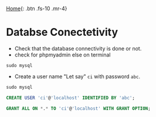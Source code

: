 [Home](./index.html){: .btn .fs-10 .mr-4}
# Databse Conectetivity

- Check that the database connectivity is done or not.
- check for phpmyadmin else on terminal 
 ```shell
 sudo mysql
 ```
 - Create a user name "Let say" `ci` with password `abc`.
 
 ```sql
 sudo mysql
 
 CREATE USER 'ci'@'localhost' IDENTIFIED BY 'abc';
 
 GRANT ALL ON *.* TO 'ci'@'localhost' WITH GRANT OPTION;
 ```
 
